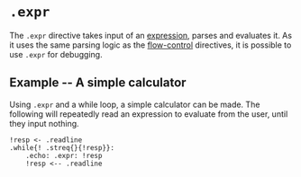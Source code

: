 # `.expr`

The `.expr` directive takes input of an [expression][expression], parses and evaluates it.
As it uses the same parsing logic as the [flow-control][flow-control] directives, it is possible to use `.expr` for debugging.

## Example -- A simple calculator

Using `.expr` and a while loop, a simple calculator can be made.
The following will repeatedly read an expression to evaluate from the user, until they input nothing.

```emblem
!resp <- .readline
.while{! .streq{}{!resp}}:
	.echo: .expr: !resp
	!resp <-- .readline
```

[expression]: ../expressions.md
[flow-control]: ./expl/flow-control.md
